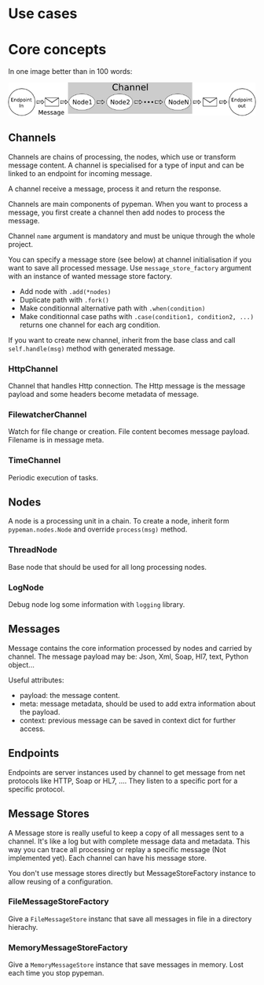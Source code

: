 
# Use cases


# Core concepts

In one image better than in 100 words:

![General Architecture](./images/general_view.png)


## Channels

Channels are chains of processing, the nodes, which use or
transform message content. A channel is specialised for a type
of input and can be linked to an endpoint for incoming message.

A channel receive a message, process it and return the response.

Channels are main components of pypeman.
When you want to process a message,
you first create a channel then add nodes to process the message.

Channel ``name`` argument is mandatory and must be unique through the whole project.

You can specify a message store (see below) at channel initialisation
if you want to save all processed message. Use `message_store_factory` argument with
an instance of wanted message store factory.

* Add node with `.add(*nodes)`
* Duplicate path with `.fork()`
* Make conditionnal alternative path with `.when(condition)`
* Make conditionnal case paths with `.case(condition1, condition2, ...)` returns one channel for each
  arg condition.

If you want to create new channel, inherit from the base class and call ``self.handle(msg)`` method
with generated message.

### HttpChannel

Channel that handles Http connection. The Http message is the message payload and some headers become
 metadata of message.

### FilewatcherChannel

Watch for file change or creation. File content becomes message payload. Filename is in message meta.

### TimeChannel

Periodic execution of tasks.

## Nodes

A node is a processing unit in a chain.
To create a node, inherit form `pypeman.nodes.Node` and override `process(msg)` method.

### ThreadNode

Base node that should be used for all long processing nodes.

### LogNode

Debug node log some information with `logging` library.


## Messages

Message contains the core information processed by nodes and carried by channel.
The message payload may be: Json, Xml, Soap, Hl7, text, Python object...

Useful attributes:

* payload: the message content.
* meta: message metadata, should be used to add extra information about the payload.
* context: previous message can be saved in context dict for further access.

## Endpoints

Endpoints are server instances used by channel to get message from net protocols like HTTP, Soap or HL7, ....
They listen to a specific port for a specific protocol.

## Message Stores

A Message store is really useful to keep a copy of all messages sent to a channel.
It's like a log but with complete message data and metadata. This way you can trace all
processing or replay a specific message (Not implemented yet). Each channel can have his message store.

You don't use message stores directly but MessageStoreFactory instance to allow reusing of a configuration.

### FileMessageStoreFactory

Give a `FileMessageStore` instanc that save all messages in file in a directory hierachy.

### MemoryMessageStoreFactory

Give a `MemoryMessageStore` instance that save messages in memory. Lost each time you stop pypeman.